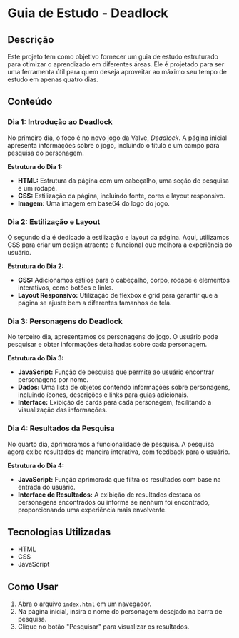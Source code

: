 # Guia de Estudo - Deadlock

## Descrição
Este projeto tem como objetivo fornecer um guia de estudo estruturado para otimizar o aprendizado em diferentes áreas. Ele é projetado para ser uma ferramenta útil para quem deseja aproveitar ao máximo seu tempo de estudo em apenas quatro dias.

## Conteúdo

### Dia 1: Introdução ao Deadlock
No primeiro dia, o foco é no novo jogo da Valve, *Deadlock*. A página inicial apresenta informações sobre o jogo, incluindo o título e um campo para pesquisa do personagem.

**Estrutura do Dia 1:**
- **HTML:** Estrutura da página com um cabeçalho, uma seção de pesquisa e um rodapé.
- **CSS:** Estilização da página, incluindo fonte, cores e layout responsivo.
- **Imagem:** Uma imagem em base64 do logo do jogo.

### Dia 2: Estilização e Layout
O segundo dia é dedicado à estilização e layout da página. Aqui, utilizamos CSS para criar um design atraente e funcional que melhora a experiência do usuário.

**Estrutura do Dia 2:**
- **CSS:** Adicionamos estilos para o cabeçalho, corpo, rodapé e elementos interativos, como botões e links.
- **Layout Responsivo:** Utilização de flexbox e grid para garantir que a página se ajuste bem a diferentes tamanhos de tela.

### Dia 3: Personagens do Deadlock
No terceiro dia, apresentamos os personagens do jogo. O usuário pode pesquisar e obter informações detalhadas sobre cada personagem.

**Estrutura do Dia 3:**
- **JavaScript:** Função de pesquisa que permite ao usuário encontrar personagens por nome.
- **Dados:** Uma lista de objetos contendo informações sobre personagens, incluindo ícones, descrições e links para guias adicionais.
- **Interface:** Exibição de cards para cada personagem, facilitando a visualização das informações.

### Dia 4: Resultados da Pesquisa
No quarto dia, aprimoramos a funcionalidade de pesquisa. A pesquisa agora exibe resultados de maneira interativa, com feedback para o usuário.

**Estrutura do Dia 4:**
- **JavaScript:** Função aprimorada que filtra os resultados com base na entrada do usuário.
- **Interface de Resultados:** A exibição de resultados destaca os personagens encontrados ou informa se nenhum foi encontrado, proporcionando uma experiência mais envolvente.

## Tecnologias Utilizadas
- HTML
- CSS
- JavaScript

## Como Usar
1. Abra o arquivo `index.html` em um navegador.
2. Na página inicial, insira o nome do personagem desejado na barra de pesquisa.
3. Clique no botão "Pesquisar" para visualizar os resultados.
